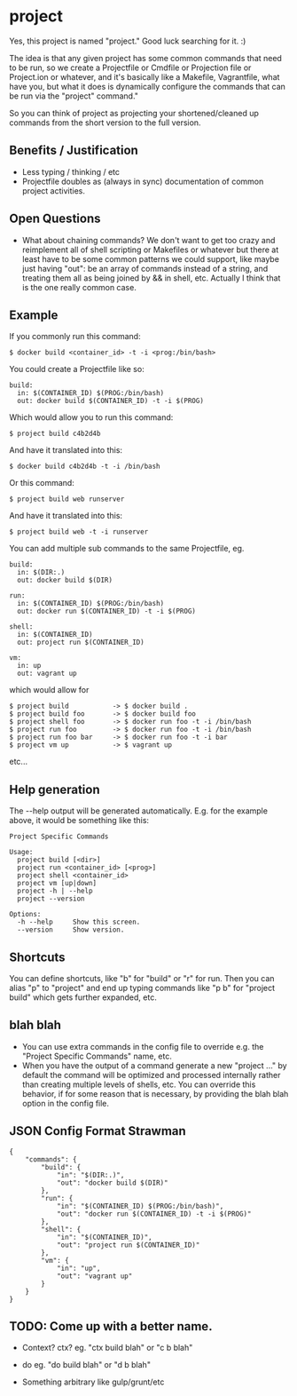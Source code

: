 # project

Yes, this project is named "project."  Good luck searching for it. :)

The idea is that any given project has some common commands that need to be run,
so we create a Projectfile or Cmdfile or Projection file or Project.ion or
whatever, and it's basically like a Makefile, Vagrantfile, what have you, but
what it does is dynamically configure the commands that can be run via the
"project" command."

So you can think of project as projecting your shortened/cleaned up commands
from the short version to the full version.

## Benefits / Justification

- Less typing / thinking / etc
- Projectfile doubles as (always in sync) documentation of common project
  activities.

## Open Questions

- What about chaining commands? We don't want to get too crazy and reimplement
  all of shell scripting or Makefiles or whatever but there at least have to be
  some common patterns we could support, like maybe just having "out": be an
  array of commands instead of a string, and treating them all as being joined
  by && in shell, etc.  Actually I think that is the one really common case.

## Example

If you commonly run this command:

    $ docker build <container_id> -t -i <prog:/bin/bash>

You could create a Projectfile like so:

    build:
      in: $(CONTAINER_ID) $(PROG:/bin/bash)
      out: docker build $(CONTAINER_ID) -t -i $(PROG)

Which would allow you to run this command:

    $ project build c4b2d4b

And have it translated into this:

    $ docker build c4b2d4b -t -i /bin/bash

Or this command:

    $ project build web runserver

And have it translated into this:

    $ project build web -t -i runserver

You can add multiple sub commands to the same Projectfile, eg.

    build:
      in: $(DIR:.)
      out: docker build $(DIR)

    run:
      in: $(CONTAINER_ID) $(PROG:/bin/bash)
      out: docker run $(CONTAINER_ID) -t -i $(PROG)

    shell:
      in: $(CONTAINER_ID)
      out: project run $(CONTAINER_ID)

    vm:
      in: up
      out: vagrant up

which would allow for

    $ project build           -> $ docker build .
    $ project build foo       -> $ docker build foo
    $ project shell foo       -> $ docker run foo -t -i /bin/bash
    $ project run foo         -> $ docker run foo -t -i /bin/bash
    $ project run foo bar     -> $ docker run foo -t -i bar
    $ project vm up           -> $ vagrant up

etc...

## Help generation

The --help output will be generated automatically.  E.g. for the example above,
it would be something like this:

    Project Specific Commands

    Usage:
      project build [<dir>]
      project run <container_id> [<prog>]
      project shell <container_id>
      project vm [up|down]
      project -h | --help
      project --version

    Options:
      -h --help     Show this screen.
      --version     Show version.

## Shortcuts

You can define shortcuts, like "b" for "build" or "r" for run.  Then you can
alias "p" to "project" and end up typing commands like "p b" for "project build"
which gets further expanded, etc.

## blah blah

- You can use extra commands in the config file to override e.g. the "Project Specific Commands" name, etc.
- When you have the output of a command generate a new "project ..." by default the command will
  be optimized and processed internally rather than creating multiple levels of shells, etc.
  You can override this behavior, if for some reason that is necessary, by providing the blah blah
  option in the config file.

## JSON Config Format Strawman

    {
        "commands": {
            "build": {
                "in": "$(DIR:.)",
                "out": "docker build $(DIR)"
            },
            "run": {
                "in": "$(CONTAINER_ID) $(PROG:/bin/bash)",
                "out": "docker run $(CONTAINER_ID) -t -i $(PROG)"
            },
            "shell": {
                "in": "$(CONTAINER_ID)",
                "out": "project run $(CONTAINER_ID)"
            },
            "vm": {
                "in": "up",
                "out": "vagrant up"
            }
        }
    }

## TODO: Come up with a better name.

- Context? ctx?
  eg. "ctx build blah" or "c b blah"

- do
  eg. "do build blah" or "d b blah"

- Something arbitrary like gulp/grunt/etc

